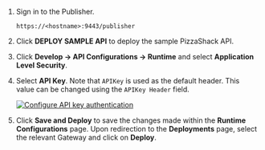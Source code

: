 
1. Sign in to the Publisher.  
    
     `https://<hostname>:9443/publisher`

2. Click **DEPLOY SAMPLE API** to deploy the sample PizzaShack API.

3. Click **Develop -> API Configurations -> Runtime** and select **Application Level Security**.

4. Select **API Key**. Note that `APIKey` is used as the default header. This value can be changed using the `APIKey Header` field.

     [![Configure API key authentication]({{base_path}}/assets/img/learn/api-key-option.png)]({{base_path}}/assets/img/learn/api-key-option.png)
     
5. Click **Save and Deploy** to save the changes made within the **Runtime Configurations** page. Upon redirection to the **Deployments** page, select the relevant Gateway and click on **Deploy**.
